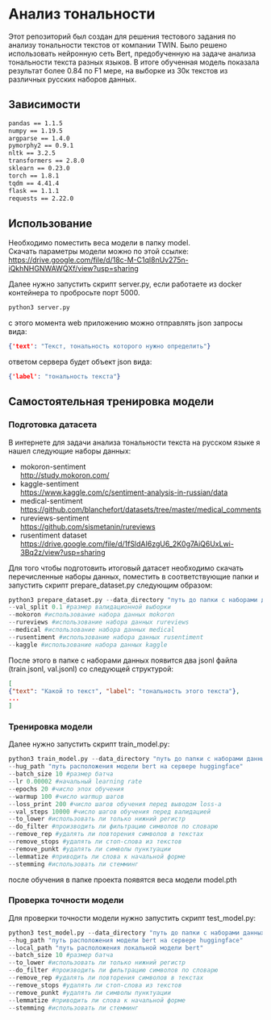 # Анализ тональности

Этот репозиторий был создан для решения тестового задания по анализу тональности текстов от компании TWIN. Было решено использовать нейронную сеть Bert, предобученную на задаче анализа тональности текста разных языков. В итоге обученная модель показала результат более 0.84 по F1 мере, на выборке из 30к текстов из различных русских наборов данных.

## Зависимости

```bash
pandas == 1.1.5
numpy == 1.19.5
argparse == 1.4.0
pymorphy2 == 0.9.1
nltk == 3.2.5
transformers == 2.8.0
sklearn == 0.23.0
torch == 1.8.1
tqdm == 4.41.4
flask == 1.1.1 
requests == 2.22.0
```

## Использование
Необходимо поместить веса модели в папку model.\
Скачать параметры модели можно по этой ссылке: 
https://drive.google.com/file/d/18c-M-C1ql8nUv275n-iQkhNHGNWAWQXf/view?usp=sharing

Далее нужно запустить скрипт server.py, если работаете из docker контейнера то пробросьте порт 5000.

```python
python3 server.py 
```
с этого момента web приложению можно отправлять json запросы вида:

```json
{'text': "Текст, тональность которого нужно определить"}
```

ответом сервера будет объект json вида:

```json
{'label': "тональность текста"}
```

## Самостоятельная тренировка модели
### Подготовка датасета
В интернете для задачи анализа тональности текста на русском языке я нашел следующие наборы данных:

- mokoron-sentiment \
http://study.mokoron.com/
- kaggle-sentiment \
https://www.kaggle.com/c/sentiment-analysis-in-russian/data
- medical-sentiment \
https://github.com/blanchefort/datasets/tree/master/medical_comments
- rureviews-sentiment \
https://github.com/sismetanin/rureviews
- rusentiment dataset \
https://drive.google.com/file/d/1fSldAI6zgU6_2K0g7AiQ6UxLwi-3Bq2z/view?usp=sharing

Для того чтобы подготовить итоговый датасет необходимо скачать перечисленные наборы данных, поместить в соответствующие папки и запустить скрипт prepare_dataset.py следующим образом:

```python
python3 prepare_dataset.py --data_directory "путь до папки с наборами данных"\
--val_split 0.1 #размер валидационной выборки 
--mokoron #использование набора данных mokoron
--rureviews #использование набора данных rureviews
--medical #использование набора данных medical
--rusentiment #использование набора данных rusentiment
--kaggle #использование набора данных kaggle
```

После этого в папке с наборами данных появится два jsonl файла (train.jsonl, val.jsonl) со следующей структурой:

```json
[
{"text": "Какой то текст", "label": "тональность этого текста"},
...
]
```

### Тренировка модели

Далее нужно запустить скрипт train_model.py:

```python
python3 train_model.py --data_directory "путь до папки с наборами данных"\
--hug_path "путь расположения модели bert на сервере huggingface"
--batch_size 10 #размер батча
--lr 0.00002 #начальный learning rate
--epochs 20 #число эпох обучения
--warmup 100 #число warmup шагов
--loss_print 200 #число шагов обучения перед выводом loss-а
--val_steps 10000 #число шагов обучения перед валидацией
--to_lower #использовать ли только нижний регистр
--do_filter #производить ли фильтрацию символов по словарю
--remove_rep #удалять ли повторения символов в текстах
--remove_stops #удалять ли стоп-слова из текстов
--remove_punkt #удалять ли символы пунктуации 
--lemmatize #приводить ли слова к начальной форме 
--stemming #использовать ли стемминг
```
после обучения в папке проекта появятся веса модели model.pth

### Проверка точности модели

Для проверки точности модели нужно запустить скрипт test_model.py:

```python
python3 test_model.py --data_directory "путь до папки с наборами данных"\
--hug_path "путь расположения модели bert на сервере huggingface"
--local_path "путь расположения локальной модели bert"
--batch_size 10 #размер батча
--to_lower #использовать ли только нижний регистр
--do_filter #производить ли фильтрацию символов по словарю
--remove_rep #удалять ли повторения символов в текстах
--remove_stops #удалять ли стоп-слова из текстов
--remove_punkt #удалять ли символы пунктуации 
--lemmatize #приводить ли слова к начальной форме 
--stemming #использовать ли стемминг
```

